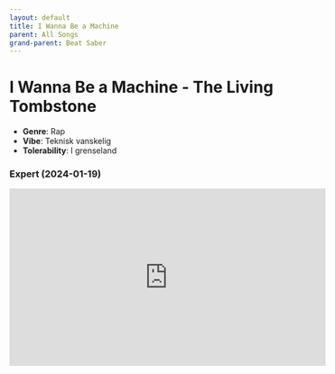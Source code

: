 ```yaml
---
layout: default
title: I Wanna Be a Machine
parent: All Songs
grand-parent: Beat Saber
---
```


# I Wanna Be a Machine - The Living Tombstone
- **Genre**: Rap
- **Vibe**: Teknisk vanskelig
- **Tolerability**: I grenseland

### Expert (2024-01-19)
<iframe width="560" height="315" src="https://www.youtube.com/embed/ty0ciLcsub0?si=kK4lrMARYXlzzrIM" title="YouTube video player" frameborder="0" allow="accelerometer; autoplay; clipboard-write; encrypted-media; gyroscope; picture-in-picture; web-share" allowfullscreen></iframe>
